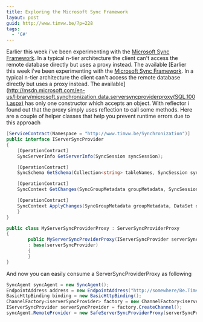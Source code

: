 ```yaml
---
title: Exploring the Microsoft Sync Framework
layout: post
guid: http://www.timvw.be/?p=228
tags:
  - 'C#'
---
```

Earlier this week i've been experimenting with the [Microsoft Sync Framework](http://msdn.microsoft.com/en-us/sync/default.aspx). In a typical n-tier architecture the client can't access the remote database directly but uses a proxy instead. The available [Earlier this week i've been experimenting with the [Microsoft Sync Framework](http://msdn.microsoft.com/en-us/sync/default.aspx). In a typical n-tier architecture the client can't access the remote database directly but uses a proxy instead. The available](http://msdn.microsoft.com/en-us/library/microsoft.synchronization.data.serversyncproviderproxy(SQL.100).aspx) has only one constructor which accepts an object. With reflector i found out that the proxy simply uses reflection to call some methods. Here are a couple of helper classes that help you prevent runtime errors due to this approach

```csharp
[ServiceContract(Namespace = "http://www.timvw.be/Synchronization")]
public interface IServerSyncProvider
{
	[OperationContract]
	SyncServerInfo GetServerInfo(SyncSession syncSession);

	[OperationContract]
	SyncSchema GetSchema(Collection<string> tableNames, SyncSession syncSession);

	[OperationContract]
	SyncContext GetChanges(SyncGroupMetadata groupMetadata, SyncSession syncSession);

	[OperationContract]
	SyncContext ApplyChanges(SyncGroupMetadata groupMetadata, DataSet dataSet, SyncSession syncSession);
	}
}

public class MyServerSyncProviderProxy : ServerSyncProviderProxy
{
		public MyServerSyncProviderProxy(IServerSyncProvider serverSyncProvider)
		: base(serverSyncProvider)
		{
		}
}
```

And now you can easily consume a ServerSyncProviderProxy as following

```csharp
SyncAgent syncAgent = new SyncAgent();
EndpointAddress address = new EndpointAddress("http://somewhere/Be.Timvw.Demo.Host/ServerSyncProvider.svc");
BasicHttpBinding binding = new BasicHttpBinding();
ChannelFactory<iserverSyncProvider> factory = new ChannelFactory<iserverSyncProvider>(binding, address);
IServerSyncProvider serverSyncProvider = factory.CreateChannel();
syncAgent.RemoteProvider = new SafeServerSyncProviderProxy(serverSyncProvider);
```
